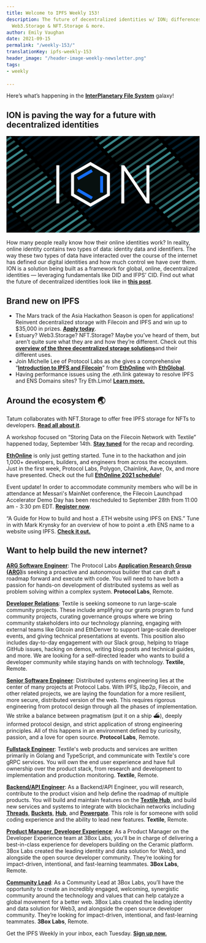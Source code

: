 ```yaml
---
title: Welcome to IPFS Weekly 153!
description: The future of decentralized identities w/ ION; differences between Estuary,
  Web3.Storage & NFT.Storage & more.
author: Emily Vaughan
date: 2021-09-15
permalink: "/weekly-153/"
translationKey: ipfs-weekly-153
header_image: "/header-image-weekly-newsletter.png"
tags:
- weekly

---
```

Here’s what’s happening in the [**InterPlanetary File System**](https://ipfs.tech/) galaxy!

## ION is paving the way for a future with decentralized identities

![](../assets/ion-decentralized-identity.jpg)

How many people really know how their online identities work? In reality, online identity contains two types of data: identity data and identifiers. The way these two types of data have interacted over the course of the internet has defined our digital identities and how much control we have over them. ION is a solution being built as a framework for global, online, decentralized identities — leveraging fundamentals like DID and IFPS’ CID. Find out what the future of decentralized identities look like in [**this post**](https://blog.ipfs.tech/ion-a-path-to-decentralized-identity/).

## Brand new on IPFS

* The Mars track of the Asia Hackathon Season is open for applications! Reinvent decentralized storage with Filecoin and IPFS and win up to $35,000 in prizes. [**Apply today**](https://xathon.mettl.com/event/MarsAsiaHackathon2021).
* Estuary? Web3.Storage? NFT.Storage? Maybe you’ve heard of them, but aren’t quite sure what they are and how they’re different. Check out this [**overview of the three decentralized storage solutions**](https://filecoin.io/blog/posts/decentralized-storage-estuary-web3.storage-and-nft.storage/)and their different uses.
* Join Michelle Lee of Protocol Labs as she gives a comprehensive “[**Introduction to IPFS and Filecoin**](https://www.youtube.com/watch?v=1xloqhD5C_8&list=PLXzKMXK2aHh63KtTQ0wUWbFOR7hL9RpKM&index=21)” from [**EthOnline**](https://online.ethglobal.com/) with [**EthGlobal**](https://ethglobal.com/).
* Having performance issues using the .eth.link gateway to resolve IPFS and ENS Domains sites? Try Eth.Limo! [**Learn more.**](https://blog.fleek.co/posts/eth-limo-alternative-eth-link)

## Around the ecosystem 🌏

Tatum collaborates with NFT.Storage to offer free IPFS storage for NFTs to developers. [**Read all about it**](https://blog.tatum.io/tatum-partners-with-nft-storage-to-offer-free-ipfs-storage-for-nfts-to-developers-183dad64e79d).   
  
A workshop focused on “Storing Data on the Filecoin Network with Textile” happened today, September 14th. [**Stay tuned**](https://medium.com/encode-club) for the recap and recording.  
  
[**EthOnline**](https://ethglobal.online/) is only just getting started. Tune in to the hackathon and join 1,000+ developers, builders, and engineers from across the ecosystem. Just in the first week, Protocol Labs, Polygon, Chainlink, Aave, 0x, and more have presented. Check out the full [**EthOnline 2021 schedule**](https://www.youtube.com/playlist?list=PLXzKMXK2aHh63KtTQ0wUWbFOR7hL9RpKM)!  
  
Event update! In order to accommodate community members who will be in attendance at Messari's MainNet conference, the Filecoin Launchpad Accelerator Demo Day has been rescheduled to September 28th from 11:00 am - 3:30 pm EDT. [**Register now**](https://mesh.xyz/tachyon/).  
  
“A Guide for How to build and host a .ETH website using IPFS on ENS.” Tune in with Mark Krynsky for an overview of how to point a .eth ENS name to a website using IPFS. [**Check it out.**](https://krynsky.com/a-guide-for-how-to-build-and-host-a-eth-website-using-ipfs-on-ens/)

## Want to help build the new internet?

[**ARG Software Engineer**](https://arg.protocol.ai/job-software-engineer): The Protocol Labs [**Application Research Group (ARG)**](https://arg.protocol.ai/)is seeking a proactive and autonomous builder that can draft a roadmap forward and execute with code. You will need to have both a passion for hands-on development of distributed systems as well as problem solving within a complex system. **Protocol Labs**, Remote.

[**Developer Relations**](https://boards.greenhouse.io/textileio/jobs/4075619004): Textile is seeking someone to run large-scale community projects. These include amplifying our grants program to fund community projects, curating governance groups where we bring community stakeholders into our technology planning, engaging with external teams like Gitcoin and EthDenver to support large-scale developer events, and giving technical presentations at events. This position also includes day-to-day engagement with our Slack group, helping to triage GitHub issues, hacking on demos, writing blog posts and technical guides, and more. We are looking for a self-directed leader who wants to build a developer community while staying hands on with technology. **Textile**, Remote.

[**Senior Software Engineer**](https://jobs.lever.co/protocol/3490e571-4d47-487e-a47f-b02f08668290): Distributed systems engineering lies at the center of many projects at Protocol Labs. With IPFS, libp2p, Filecoin, and other related projects, we are laying the foundation for a more resilient, more secure, distributed version of the web. This requires rigorous engineering from protocol design through all the phases of implementation. We strike a balance between pragmatism (put it on a ship :ferry:), deeply informed protocol design, and strict application of strong engineering principles. All of this happens in an environment defined by curiosity, passion, and a love for open source. **Protocol Labs**, Remote.

[**Fullstack Engineer**](https://boards.greenhouse.io/textileio/jobs/4017984004): Textile's web products and services are written primarily in Golang and TypeScript, and communicate with Textile's core gRPC services. You will own the end user experience and have full ownership over the product stack, from research and development to implementation and production monitoring. **Textile**, Remote.

[**Backend/API Engineer**](https://boards.greenhouse.io/textileio/jobs/4017981004): As a Backend/API Engineer, you will research, contribute to the product vision and help define the roadmap of multiple products. You will build and maintain features on the [**Textile Hub**](https://github.com/textileio/textile), and build new services and systems to integrate with blockchain networks including [**Threads**](https://github.com/textileio/go-threads), [**Buckets**](https://github.com/textileio/go-buckets), [**Hub**](https://github.com/textileio/textile), and [**Powergate**](https://github.com/textileio/powergate). This role is for someone with solid coding experience and the ability to lead new features. **Textile**, Remote.

[**Product Manager, Developer Experience**](https://jobs.lever.co/3box/68e3cf44-5ee8-4b2a-b872-bca815bf5caf): As a Product Manager on the Developer Experience team at 3Box Labs, you'll be in charge of delivering a best-in-class experience for developers building on the Ceramic platform. 3Box Labs created the leading identity and data solution for Web3, and alongside the open source developer community. They’re looking for impact-driven, intentional, and fast-learning teammates. **3Box Labs**, Remote.

[**Community Lead**](https://jobs.lever.co/3box/cac4d9b2-4822-4c91-99b8-16c5d3dd75b6): As a Community Lead at 3Box Labs, you’ll have the opportunity to create an incredibly engaged, welcoming, synergistic community around the technology and values that can help catalyze a global movement for a better web. 3Box Labs created the leading identity and data solution for Web3, and alongside the open source developer community. They’re looking for impact-driven, intentional, and fast-learning teammates. **3Box Labs**, Remote.

Get the IPFS Weekly in your inbox, each Tuesday. [**Sign up now.**](https://ipfs.us4.list-manage.com/subscribe?u=25473244c7d18b897f5a1ff6b&id=cad54b2230)
